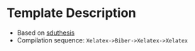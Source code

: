 # Template Description

-   Based on [sduthesis](https://github.com/wangzhukang/sduthesis)
-   Compilation sequence: `Xelatex->Biber->Xelatex->Xelatex`
